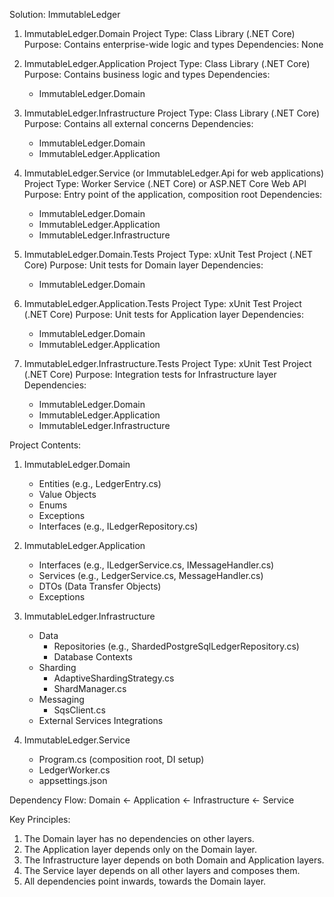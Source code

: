 Solution: ImmutableLedger

1. ImmutableLedger.Domain
   Project Type: Class Library (.NET Core)
   Purpose: Contains enterprise-wide logic and types
   Dependencies: None

2. ImmutableLedger.Application
   Project Type: Class Library (.NET Core)
   Purpose: Contains business logic and types
   Dependencies:
   - ImmutableLedger.Domain

3. ImmutableLedger.Infrastructure
   Project Type: Class Library (.NET Core)
   Purpose: Contains all external concerns
   Dependencies:
   - ImmutableLedger.Domain
   - ImmutableLedger.Application

4. ImmutableLedger.Service (or ImmutableLedger.Api for web applications)
   Project Type: Worker Service (.NET Core) or ASP.NET Core Web API
   Purpose: Entry point of the application, composition root
   Dependencies:
   - ImmutableLedger.Domain
   - ImmutableLedger.Application
   - ImmutableLedger.Infrastructure

5. ImmutableLedger.Domain.Tests
   Project Type: xUnit Test Project (.NET Core)
   Purpose: Unit tests for Domain layer
   Dependencies:
   - ImmutableLedger.Domain

6. ImmutableLedger.Application.Tests
   Project Type: xUnit Test Project (.NET Core)
   Purpose: Unit tests for Application layer
   Dependencies:
   - ImmutableLedger.Domain
   - ImmutableLedger.Application

7. ImmutableLedger.Infrastructure.Tests
   Project Type: xUnit Test Project (.NET Core)
   Purpose: Integration tests for Infrastructure layer
   Dependencies:
   - ImmutableLedger.Domain
   - ImmutableLedger.Application
   - ImmutableLedger.Infrastructure

Project Contents:

1. ImmutableLedger.Domain
   - Entities (e.g., LedgerEntry.cs)
   - Value Objects
   - Enums
   - Exceptions
   - Interfaces (e.g., ILedgerRepository.cs)

2. ImmutableLedger.Application
   - Interfaces (e.g., ILedgerService.cs, IMessageHandler.cs)
   - Services (e.g., LedgerService.cs, MessageHandler.cs)
   - DTOs (Data Transfer Objects)
   - Exceptions

3. ImmutableLedger.Infrastructure
   - Data
     - Repositories (e.g., ShardedPostgreSqlLedgerRepository.cs)
     - Database Contexts
   - Sharding
     - AdaptiveShardingStrategy.cs
     - ShardManager.cs
   - Messaging
     - SqsClient.cs
   - External Services Integrations

4. ImmutableLedger.Service
   - Program.cs (composition root, DI setup)
   - LedgerWorker.cs
   - appsettings.json

Dependency Flow:
Domain <- Application <- Infrastructure <- Service

Key Principles:
1. The Domain layer has no dependencies on other layers.
2. The Application layer depends only on the Domain layer.
3. The Infrastructure layer depends on both Domain and Application layers.
4. The Service layer depends on all other layers and composes them.
5. All dependencies point inwards, towards the Domain layer.